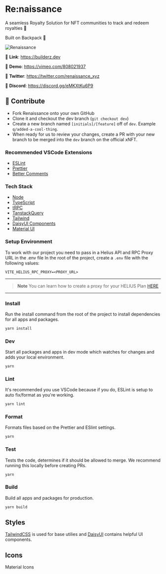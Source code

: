 # Re:naissance

A seamless Royalty Solution for NFT communities to track and redeem royalties 👑

Built on Backpack 🎒

![Renaissance](/public/renaissance.png)

🔗 **Link**: <https://builderz.dev>

🎥 **Demo**: <https://vimeo.com/808021937>

🐤 **Twitter**: <https://twitter.com/renaissance_xyz>

💬 **Discord**: <https://discord.gg/eMKXtKu6P9>

## 🤝 Contribute

- Fork Renaissance onto your own GitHub
- Clone it and checkout the dev branch (`git checkout dev`)
- Create a new branch named `[initials]/[feature]` off of `dev`. Example `q/added-a-cool-thing`.
- When ready for us to review your changes, create a PR with your new branch to be merged into the `dev` branch on the official xNFT.

### Recommended VSCode Extensions

- [ESLint](https://marketplace.visualstudio.com/items?itemName=dbaeumer.vscode-eslint)
- [Prettier](https://marketplace.visualstudio.com/items?itemName=esbenp.prettier-vscode)
- [Better Comments](https://marketplace.visualstudio.com/items?itemName=aaron-bond.better-comments)

### Tech Stack

- [Node](https://nodejs.org/en/)
- [TypeScript](https://www.typescriptlang.org/)
- [tRPC](https://trpc.io/)
- [TanstackQuery](https://tanstack.com/query/latest)
- [Tailwind](https://tailwindcss.com/)
- [DaisyUI Components](https://daisyui.com/)
- [Material UI](https://mui.com)

### Setup Environment

To work with our project you need to pass in a Helius API and RPC Proxy URL in the .env file In the root of the project, create a `.env` file with the following values:

```
VITE_HELIUS_RPC_PROXY=<PROXY_URL>
```

---

> **Note**
> You can learn how to create a proxy for your HELIUS Plan [HERE](https://docs.helius.xyz/reference/how-to-stop-your-api-key-from-leaking)

---

### Install

Run the install command from the root of the project to install dependencies for all apps and packages.

```sh
yarn install
```

### Dev

Start all packages and apps in dev mode which watches for changes and adds your local environment.

```sh
yarn
```

### Lint

It's recommended you use VSCode because if you do, ESLint is setup to auto fix/format as you're working.

```sh
yarn lint
```

### Format

Formats files based on the Prettier and ESlint settings.

```sh
yarn
```

### Test

Tests the code, determines if it should be allowed to merge. We recommend running this locally before creating PRs.

```sh
yarn
```

### Build

Build all apps and packages for production.

```sh
yarn build
```

## Styles

[TailwindCSS](https://tailwindcss.com/) is used for base utilies and [DaisyUI](https://daisyui.com/) contains helpful UI components.

## Icons

Material Icons
